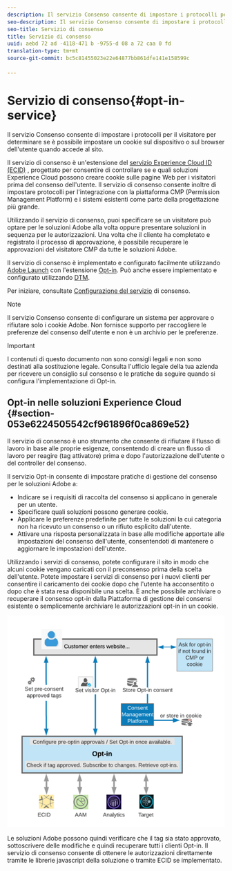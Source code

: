 ```yaml
---
description: Il servizio Consenso consente di impostare i protocolli per il visitatore per determinare se è possibile impostare un cookie sul dispositivo o sul browser dell'utente quando accede al sito.
seo-description: Il servizio Consenso consente di impostare i protocolli per il visitatore per determinare se è possibile impostare un cookie sul dispositivo o sul browser dell'utente quando accede al sito.
seo-title: Servizio di consenso
title: Servizio di consenso
uuid: aebd 72 ad -4118-471 b -9755-d 08 a 72 caa 0 fd
translation-type: tm+mt
source-git-commit: bc5c81455023e22e64877bb861dfe141e158599c

---
```



# Servizio di consenso{#opt-in-service}

Il servizio Consenso consente di impostare i protocolli per il visitatore per determinare se è possibile impostare un cookie sul dispositivo o sul browser dell&#39;utente quando accede al sito.

Il servizio di consenso è un&#39;estensione del [servizio Experience Cloud ID (ECID)](https://marketing.adobe.com/resources/help/en_US/mcvid/) , progettato per consentire di controllare se e quali soluzioni Experience Cloud possono creare cookie sulle pagine Web per i visitatori prima del consenso dell&#39;utente. Il servizio di consenso consente inoltre di impostare protocolli per l&#39;integrazione con la piattaforma CMP (Permission Management Platform) e i sistemi esistenti come parte della progettazione più grande.

Utilizzando il servizio di consenso, puoi specificare se un visitatore può optare per le soluzioni Adobe alla volta oppure presentare soluzioni in sequenza per le autorizzazioni. Una volta che il cliente ha completato e registrato il processo di approvazione, è possibile recuperare le approvazioni del visitatore CMP da tutte le soluzioni Adobe.

Il servizio di consenso è implementato e configurato facilmente utilizzando [Adobe Launch](https://docs.adobelaunch.com/) con l&#39;estensione [Opt-in](../../implementation-guides/opt-in-service/launch.md). Può anche essere implementato e configurato utilizzando [DTM](../../implementation-guides/opt-in-service/optin-dtm.md).

Per iniziare, consultate [Configurazione del servizio](../../implementation-guides/opt-in-service/getting-started.md) di consenso.

>[!NOTE]
>
>Il servizio Consenso consente di configurare un sistema per approvare o rifiutare solo i cookie Adobe. Non fornisce supporto per raccogliere le preferenze del consenso dell&#39;utente e non è un archivio per le preferenze.

>[!IMPORTANT]
>
>I contenuti di questo documento non sono consigli legali e non sono destinati alla sostituzione legale. Consulta l&#39;ufficio legale della tua azienda per ricevere un consiglio sul consenso e le pratiche da seguire quando si configura l&#39;implementazione di Opt-in.

## Opt-in nelle soluzioni Experience Cloud {#section-053e6224505542cf961896f0ca869e52}

Il servizio di consenso è uno strumento che consente di rifiutare il flusso di lavoro in base alle proprie esigenze, consentendo di creare un flusso di lavoro per reagire (tag attivatore) prima e dopo l&#39;autorizzazione dell&#39;utente o del controller del consenso.

Il servizio Opt-in consente di impostare pratiche di gestione del consenso per le soluzioni Adobe a:

* Indicare se i requisiti di raccolta del consenso si applicano in generale per un utente.
* Specificare quali soluzioni possono generare cookie.
* Applicare le preferenze predefinite per tutte le soluzioni la cui categoria non ha ricevuto un consenso o un rifiuto esplicito dall&#39;utente.
* Attivare una risposta personalizzata in base alle modifiche apportate alle impostazioni del consenso dell&#39;utente, consentendoti di mantenere o aggiornare le impostazioni dell&#39;utente.

Utilizzando i servizi di consenso, potete configurare il sito in modo che alcuni cookie vengano caricati con il preconsenso prima della scelta dell&#39;utente. Potete impostare i servizi di consenso per i nuovi clienti per consentire il caricamento dei cookie dopo che l&#39;utente ha acconsentito o dopo che è stata resa disponibile una scelta. È anche possibile archiviare o recuperare il consenso opt-in dalla Piattaforma di gestione dei consensi esistente o semplicemente archiviare le autorizzazioni opt-in in un cookie.

![](assets/Opt-in-approval.png)

Le soluzioni Adobe possono quindi verificare che il tag sia stato approvato, sottoscrivere delle modifiche e quindi recuperare tutti i clienti Opt-in. Il servizio di consenso consente di ottenere le autorizzazioni direttamente tramite le librerie javascript della soluzione o tramite ECID se implementato.
